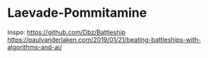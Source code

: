 # Laevade-Pommitamine
Inspo: 
https://github.com/Dbz/Battleship
https://paulvanderlaken.com/2019/01/21/beating-battleships-with-algorithms-and-ai/
